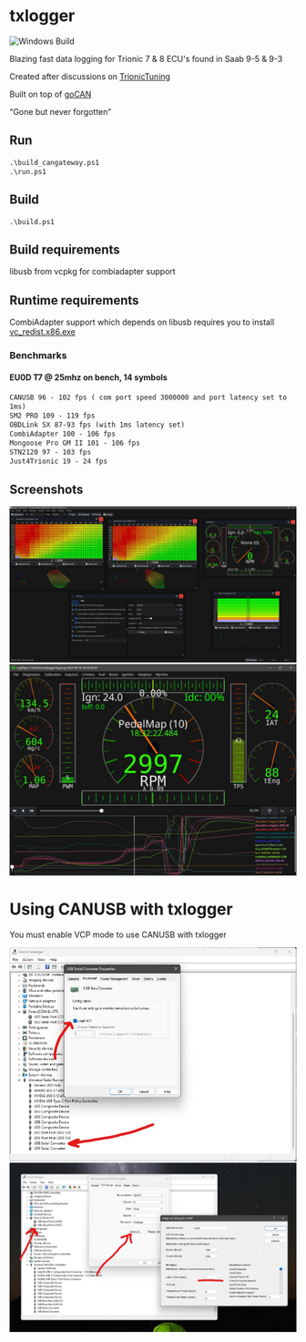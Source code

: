 # txlogger
![Windows Build](https://github.com/roffe/txlogger/actions/workflows/windows-release.yml/badge.svg)

Blazing fast data logging for Trionic 7 & 8 ECU's found in Saab 9-5 & 9-3

Created after discussions on [TrionicTuning](https://www.trionictuning.com/forum/viewtopic.php?f=34&t=14297)

Built on top of [goCAN](https://github.com/roffe/gocan)

“Gone but never forgotten”

## Run
    .\build_cangateway.ps1
    .\run.ps1

## Build
    .\build.ps1

## Build requirements

libusb from vcpkg for combiadapter support

## Runtime requirements

CombiAdapter support which depends on libusb requires you to install [vc_redist.x86.exe](https://www.microsoft.com/en-gb/download/confirmation.aspx?id=48145)

### Benchmarks

#### EU0D T7 @ 25mhz on bench, 14 symbols

    CANUSB 96 - 102 fps ( com port speed 3000000 and port latency set to 1ms)
    SM2 PRO 109 - 119 fps
    OBDLink SX 87-93 fps (with 1ms latency set)
    CombiAdapter 100 - 106 fps
    Mongoose Pro GM II 101 - 106 fps
    STN2120 97 - 103 fps
    Just4Trionic 19 - 24 fps

## Screenshots

![](txlogger.jpg)
![](txlogger2.jpg)

# Using CANUSB with txlogger

You must enable VCP mode to use CANUSB with txlogger

![](canusb_vcp1.jpg)
![](canusb_vcp2.jpg)
